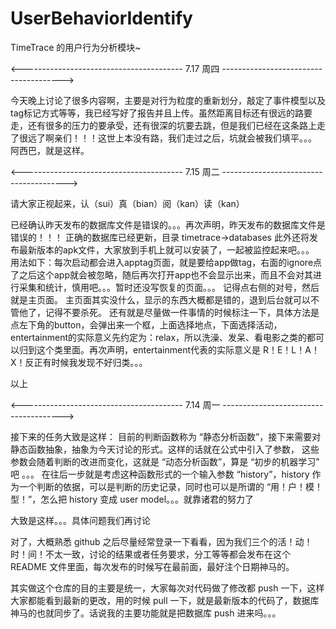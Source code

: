 UserBehaviorIdentify
====================

TimeTrace 的用户行为分析模块~

<---------------------------------------- 7.17 周四 -------------------------------------->

今天晚上讨论了很多内容啊，主要是对行为粒度的重新划分，敲定了事件模型以及tag标记方式等等，我已经写好了报告并且上传。虽然距离目标还有很远的路要走，还有很多的压力的要承受，还有很深的坑要去跳，但是我们已经在这条路上走了很远了啊亲们！！！这世上本没有路，我们走过之后，坑就会被我们填平。。。
阿西巴，就是这样。

<---------------------------------------- 7.15 周二 --------------------------------------->

请大家正视起来，认（sui）真（bian）阅（kan）读（kan）

已经确认昨天发布的数据库文件是错误的。。。再次声明，昨天发布的数据库文件是错误的！！！
正确的数据库已经更新，目录 timetrace->databases
此外还将发布最新版本的apk文件，大家放到手机上就可以安装了，一起被监控起来吧。。。
用法如下：每次启动都会进入apptag页面，就是要给app做tag，右面的ignore点了之后这个app就会被忽略，随后再次打开app也不会显示出来，而且不会对其进行采集和统计，慎用吧。。。暂时还没写恢复的页面。。。
记得点右侧的对号，然后就是主页面。
主页面其实没什么，显示的东西大概都是错的，退到后台就可以不管他了，记得不要杀死。
还有就是尽量做一件事情的时候标注一下，具体方法是点左下角的button，会弹出来一个框，上面选择地点，下面选择活动，entertainment的实际意义先约定为：relax，所以洗澡、发呆、看电影之类的都可以归到这个类里面。再次声明，entertainment代表的实际意义是 R！E！L！A！X！反正有时候我发现不好归类。。。

以上


<---------------------------------------- 7.14 周一 -------------------------------------->

接下来的任务大致是这样：
目前的判断函数称为 “静态分析函数”，接下来需要对静态函数抽象，抽象为今天讨论的形式。这样的话就在公式中引入了参数，
这些参数会随着判断的改进而变化，这就是 “动态分析函数”，算是 “初步的机器学习” 吧 。。。
在往后一步就是考虑这种函数形式的一个输入参数 “history”，history 作为一个判断的依据，可以是判断的历史记录，同时也可以是所谓的 “用！户！模！型！”，怎么把 history 变成 user model。。。就靠诸君的努力了

大致是这样。。。具体问题我们再讨论

对了，大概熟悉 github 之后尽量经常登录一下看看，因为我们三个的活！动！时！间！不太一致，讨论的结果或者任务要求，分工等等都会发布在这个 README 文件里面，每次发布的时候写在最前面，最好注个日期神马的。

其实做这个仓库的目的主要是统一，大家每次对代码做了修改都 push 一下，这样大家都能看到最新的更改，用的时候 pull 一下，就是最新版本的代码了，数据库神马的也就同步了。话说我的主要功能就是把数据库 push 进来吗。。。
